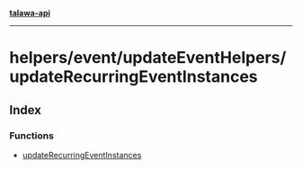 [**talawa-api**](../../../../README.md)

***

# helpers/event/updateEventHelpers/updateRecurringEventInstances

## Index

### Functions

- [updateRecurringEventInstances](functions/updateRecurringEventInstances.md)
